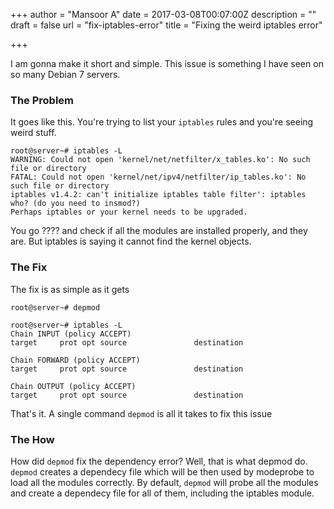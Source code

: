 +++
author = "Mansoor A"
date = 2017-03-08T00:07:00Z
description = ""
draft = false
url = "fix-iptables-error"
title = "Fixing the weird iptables error"

+++


I am gonna make it short and simple. This issue is something I have seen on so many Debian 7 servers.

### The Problem
It goes like this. You're trying to list your `iptables` rules and you're seeing weird stuff.
```
root@server~# iptables -L
WARNING: Could not open 'kernel/net/netfilter/x_tables.ko': No such file or directory
FATAL: Could not open 'kernel/net/ipv4/netfilter/ip_tables.ko': No such file or directory
iptables v1.4.2: can't initialize iptables table filter': iptables who? (do you need to insmod?)
Perhaps iptables or your kernel needs to be upgraded.
``` 

You go ???? and check if all the modules are installed properly, and they are. But iptables is saying it cannot find the kernel objects.

### The Fix
The fix is as simple as it gets
```
root@server~# depmod
 
root@server~# iptables -L
Chain INPUT (policy ACCEPT)
target     prot opt source               destination

Chain FORWARD (policy ACCEPT)
target     prot opt source               destination

Chain OUTPUT (policy ACCEPT)
target     prot opt source               destination
```
That's it. A single command `depmod` is all it takes to fix this issue

### The How
How did `depmod` fix the dependency error? Well, that is what depmod do. `depmod` creates a dependecy file which will be then used by modeprobe to load all the modules correctly. By default, `depmod` will probe all the modules and create a dependecy file for all of them, including the iptables module.

